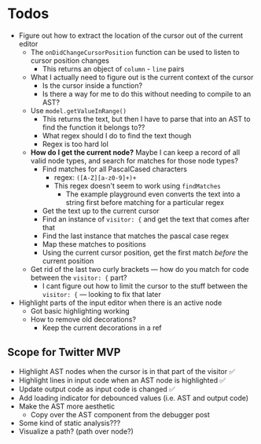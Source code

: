 # Todos

- Figure out how to extract the location of the cursor out of the current editor
  - The `onDidChangeCursorPosition` function can be used to listen to cursor position changes
    - This returns an object of `column` - `line` pairs
  - What I actually need to figure out is the current context of the cursor
    - Is the cursor inside a function?
    - Is there a way for me to do this without needing to compile to an AST?
  - Use `model.getValueInRange()`
    - This returns the text, but then I have to parse that into an AST to find the function it belongs to??
    - What regex should I do to find the text though
    - Regex is too hard lol
  - **How do I get the current node?** Maybe I can keep a record of all valid node types, and search for matches for those node types?
    - Find matches for all PascalCased characters
      - regex: `([A-Z][a-z0-9]+)+`
      - This regex doesn't seem to work using `findMatches`
        - The example playground even converts the text into a string first before matching for a particular regex
    - Get the text up to the current cursor
    - Find an instance of `visitor: {` and get the text that comes after that
    - Find the last instance that matches the pascal case regex
    - Map these matches to positions
    - Using the current cursor position, get the first match _before_ the current position
  - Get rid of the last two curly brackets — how do you match for code between the `visitor: {` part?
    - I cant figure out how to limit the cursor to the stuff between the `visitor: {` — looking to fix that later
- Highlight parts of the input editor when there is an active node
  - Got basic highlighting working
  - How to remove old decorations?
    - Keep the current decorations in a ref

## Scope for Twitter MVP

- Highlight AST nodes when the cursor is in that part of the visitor ✅
- Highlight lines in input code when an AST node is highlighted ✅
- Update output code as input code is changed ✅
- Add loading indicator for debounced values (i.e. AST and output code)
- Make the AST more aesthetic
  - Copy over the AST component from the debugger post
- Some kind of static analysis???
- Visualize a path? (path over node?)